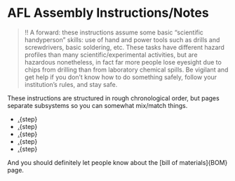 # AFL Assembly Instructions/Notes

>!! A forward: these instructions assume some basic “scientific handyperson” skills: use of hand and power tools such as drills and screwdrivers, basic soldering, etc.  These tasks have different hazard profiles than many scientific/experimental activities, but are hazardous nonetheless, in fact far more people lose eyesight due to chips from drilling than from laboratory chemical spills.  Be vigilant and get help if you don’t know how to do something safely, follow your institution’s rules, and stay safe.

These instructions are structured in rough chronological order, but pages separate subsystems so you can somewhat mix/match things.


* [.](OT-2HardwareModifications.md){step}
* [.](PneumaticModule.md){step}
* [.](ElectronicsModule.md){step}
* [.](InRobotModule.md){step}
* [.](VideoUIModule.md){step}

And you should definitely let people know about the [bill of materials]{BOM} page.